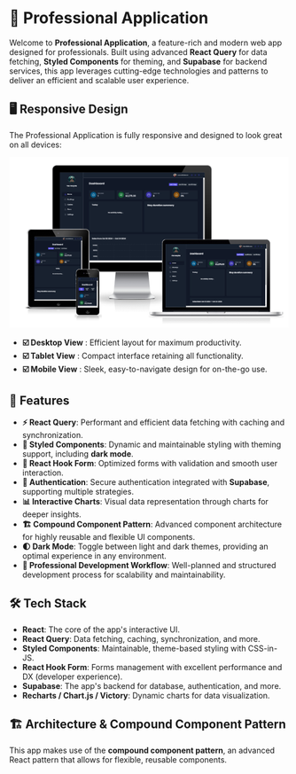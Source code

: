# 🚀 Professional Application

Welcome to **Professional Application**, a feature-rich and modern web app designed for professionals. Built using advanced **React Query** for data fetching, **Styled Components** for theming, and **Supabase** for backend services, this app leverages cutting-edge technologies and patterns to deliver an efficient and scalable user experience.

## 🖥️ Responsive Design

The Professional Application is fully responsive and designed to look great on all devices:

![Professional App Responsive Design](/public/dashboard.png)

- **☑️ Desktop View** : Efficient layout for maximum productivity.
- **☑️ Tablet View** : Compact interface retaining all functionality.
- **☑️ Mobile View** : Sleek, easy-to-navigate design for on-the-go use.

## 🚀 Features

- **⚡ React Query**: Performant and efficient data fetching with caching and synchronization.
- **💅 Styled Components**: Dynamic and maintainable styling with theming support, including **dark mode**.
- **📝 React Hook Form**: Optimized forms with validation and smooth user interaction.
- **🔑 Authentication**: Secure authentication integrated with **Supabase**, supporting multiple strategies.
- **📊 Interactive Charts**: Visual data representation through charts for deeper insights.
- **🏗️ Compound Component Pattern**: Advanced component architecture for highly reusable and flexible UI components.
- **🌓 Dark Mode**: Toggle between light and dark themes, providing an optimal experience in any environment.
- **📐 Professional Development Workflow**: Well-planned and structured development process for scalability and maintainability.

## 🛠️ Tech Stack

- **React**: The core of the app's interactive UI.
- **React Query**: Data fetching, caching, synchronization, and more.
- **Styled Components**: Maintainable, theme-based styling with CSS-in-JS.
- **React Hook Form**: Forms management with excellent performance and DX (developer experience).
- **Supabase**: The app's backend for database, authentication, and more.
- **Recharts / Chart.js / Victory**: Dynamic charts for data visualization.

## 🏗️ Architecture & Compound Component Pattern

This app makes use of the **compound component pattern**, an advanced React pattern that allows for flexible, reusable components.
